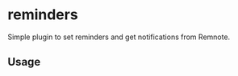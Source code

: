# reminders

Simple plugin to set reminders and get notifications from Remnote.

## Usage

<!-- TODO: Describe usage -->

<!-- ignore-after -->
